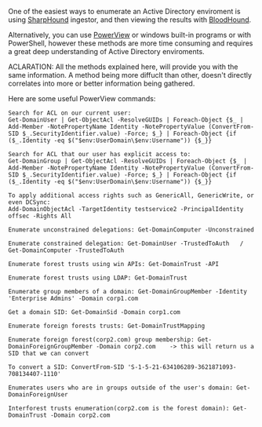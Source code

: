 One of the easiest ways to enumerate an Active Directory enviroment is using [SharpHound](https://github.com/BloodHoundAD/SharpHound) ingestor, and 
then viewing the results with [BloodHound](https://github.com/BloodHoundAD/BloodHound). 

Alternatively, you can use [PowerView](https://github.com/PowerShellEmpire/PowerTools/blob/master/PowerView/powerview.ps1) or windows built-in programs or with
PowerShell, however these methods are more time consuming and requires a great deep understanding of Active Directory enviroments.

ACLARATION: All the methods explained here, will provide you with the same information. A method being more diffuclt than other, doesn't directly correlates into
more or better information being gathered.

Here are some useful PowerView commands:

```
Search for ACL on our current user: 
Get-DomainUser | Get-ObjectAcl -ResolveGUIDs | Foreach-Object {$_ | Add-Member -NotePropertyName Identity -NotePropertyValue (ConvertFrom-SID $_.SecurityIdentifier.value) -Force; $_} | Foreach-Object {if ($_.Identity -eq $("$env:UserDomain\$env:Username")) {$_}}

Search for ACL that our user has explicit access to:
Get-DomainGroup | Get-ObjectAcl -ResolveGUIDs | Foreach-Object {$_ | Add-Member -NotePropertyName Identity -NotePropertyValue (ConvertFrom-SID $_.SecurityIdentifier.value) -Force; $_} | Foreach-Object {if ($_.Identity -eq $("$env:UserDomain\$env:Username")) {$_}}

To apply additional access rights such as GenericAll, GenericWrite, or even DCSync:
Add-DomainObjectAcl -TargetIdentity testservice2 -PrincipalIdentity offsec -Rights All

Enumerate unconstrained delegations: Get-DomainComputer -Unconstrained
		
Enumerate constrained delegation: Get-DomainUser -TrustedToAuth   / Get-DomainComputer -TrustedToAuth

Enumerate forest trusts using win APIs: Get-DomainTrust -API

Enumerate forest trusts using LDAP: Get-DomainTrust

Enumerate group members of a domain: Get-DomainGroupMember -Identity 'Enterprise Admins' -Domain corp1.com

Get a domain SID: Get-DomainSid -Domain corp1.com

Enumerate foreign forests trusts: Get-DomainTrustMapping

Enumerate foreign forest(corp2.com) group membership: Get-DomainForeignGroupMember -Domain corp2.com    -> this will return us a SID that we can convert

To convert a SID: ConvertFrom-SID 'S-1-5-21-634106289-3621871093-708134407-1110'

Enumerates users who are in groups outside of the user's domain: Get-DomainForeignUser

Interforest trusts enumeration(corp2.com is the forest domain): Get-DomainTrust -Domain corp2.com
```
